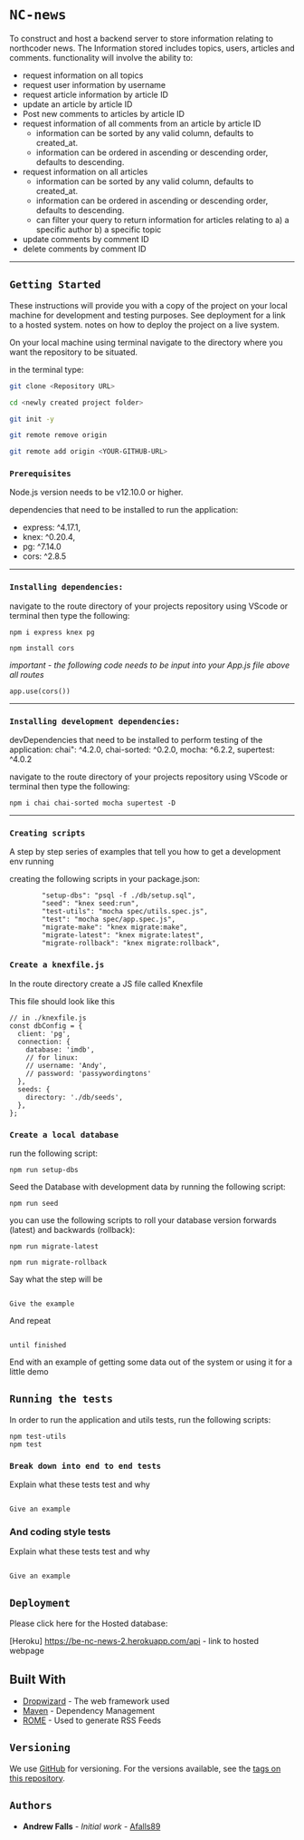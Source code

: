 # `NC-news`

To construct and host a backend server to store information relating to northcoder news. The Information stored includes topics, users, articles and comments. functionality will involve the ability to:

- request information on all topics
- request user information by username
- request article information by article ID
- update an article by article ID
- Post new comments to articles by article ID
- request information of all comments from an article by article ID
  - information can be sorted by any valid column, defaults to created_at.
  - information can be ordered in ascending or descending order, defaults to descending.
- request information on all articles
  - information can be sorted by any valid column, defaults to created_at.
  - information can be ordered in ascending or descending order, defaults to descending.
  - can filter your query to return information for articles relating to a) a specific author
    b) a specific topic
- update comments by comment ID
- delete comments by comment ID

---

## `Getting Started`

These instructions will provide you with a copy of the project on your local machine for development and testing purposes. See deployment for a link to a hosted system. notes on how to deploy the project on a live system.

On your local machine using terminal navigate to the directory where you want the repository to be situated.

in the terminal type:

```bash
git clone <Repository URL>

cd <newly created project folder>

git init -y

git remote remove origin

git remote add origin <YOUR-GITHUB-URL>
```

### `Prerequisites`

Node.js version needs to be v12.10.0 or higher.

dependencies that need to be installed to run the application:

- express: ^4.17.1,
- knex: ^0.20.4,
- pg: ^7.14.0
- cors: ^2.8.5

---

### `Installing dependencies:`

navigate to the route directory of your projects repository using VScode or terminal then type the following:

```
npm i express knex pg

npm install cors

```

_important - the following code needs to be input into your App.js file above all routes_

```
app.use(cors())
```

---

### `Installing development dependencies:`

devDependencies that need to be installed to perform testing of the application:
chai": ^4.2.0,
chai-sorted: ^0.2.0,
mocha: ^6.2.2,
supertest: ^4.0.2

navigate to the route directory of your projects repository using VScode or terminal then type the following:

```
npm i chai chai-sorted mocha supertest -D

```

---

### `Creating scripts`

A step by step series of examples that tell you how to get a development env running

creating the following scripts in your package.json:

```
		"setup-dbs": "psql -f ./db/setup.sql",
		"seed": "knex seed:run",
		"test-utils": "mocha spec/utils.spec.js",
		"test": "mocha spec/app.spec.js",
		"migrate-make": "knex migrate:make",
		"migrate-latest": "knex migrate:latest",
		"migrate-rollback": "knex migrate:rollback",
```

### `Create a knexfile.js`

In the route directory create a JS file called Knexfile

This file should look like this

```
// in ./knexfile.js
const dbConfig = {
  client: 'pg',
  connection: {
    database: 'imdb',
    // for linux:
    // username: 'Andy',
    // password: 'passywordingtons'
  },
  seeds: {
    directory: './db/seeds',
  },
};

```

### `Create a local database`

run the following script:

```
npm run setup-dbs
```

Seed the Database with development data by running the following script:

```
npm run seed
```

you can use the following scripts to roll your database version forwards (latest) and backwards (rollback):

```
npm run migrate-latest

npm run migrate-rollback
```

Say what the step will be

```

Give the example

```

And repeat

```

until finished

```

End with an example of getting some data out of the system or using it for a little demo

## `Running the tests`

In order to run the application and utils tests, run the following scripts:

```
npm test-utils
npm test
```

### `Break down into end to end tests`

Explain what these tests test and why

```

Give an example

```

### And coding style tests

Explain what these tests test and why

```

Give an example

```

## `Deployment`

Please click here for the Hosted database:

[Heroku] https://be-nc-news-2.herokuapp.com/api - link to hosted webpage

## Built With

- [Dropwizard](http://www.dropwizard.io/1.0.2/docs/) - The web framework used
- [Maven](https://maven.apache.org/) - Dependency Management
- [ROME](https://rometools.github.io/rome/) - Used to generate RSS Feeds

## `Versioning`

We use [GitHub](http://semver.org/) for versioning. For the versions available, see the [tags on this repository](https://github.com/your/project/tags).

## `Authors`

- **Andrew Falls** - _Initial work_ - [Afalls89](https://github.com/Afalls89)
